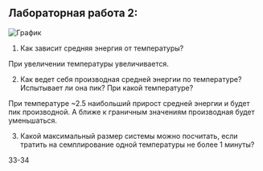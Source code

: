 ## **Лабораторная работа 2:**

![График](https://github.com/DReeborn/labs/blob/master/model/lab2/pictures/lab2.png)


1. Как зависит средняя энергия от температуры?
    
При увеличении температуры увеличивается.

2. Как ведет себя производная средней энергии по температуре? Испытывает
ли она пик? При какой температуре?

При температуре ~2.5 наибольший прирост средней энергии и будет пик производной. А ближе к граничным значениям производная будет уменьшаться.

3. Какой максимальный размер системы можно посчитать, если тратить на
семплирование одной температуры не более 1 минуты?

33-34

